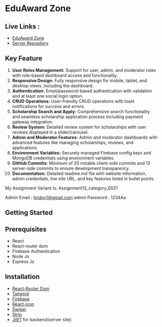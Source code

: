 # EduAward Zone

## Live Links :
- [EduAward Zone](https://edu-award-zone.web.app/) 
- [Server Repository](https://github.com/shahriyar06/EduAward_Zone_Server.git) 

## Key Feature

1. **User Roles Management:** Support for user, admin, and moderator roles with role-based dashboard access and functionality.
2. **Responsive Design:** Fully responsive design for mobile, tablet, and desktop views, including the dashboard.
3. **Authentication:** Email/password-based authentication with validation and at least one social login option.
4. **CRUD Operations:** User-friendly CRUD operations with toast notifications for success and errors.
5. **Scholarship Search and Apply:** Comprehensive search functionality and seamless scholarship application process including payment gateway integration.
6. **Review System:** Detailed review system for scholarships with user reviews displayed in a slider/carousel.
7. **Admin and Moderator Features:** Admin and moderator dashboards with advanced features like managing scholarships, reviews, and applications.
8. **Environment Variables:** Securely managed Firebase config keys and MongoDB credentials using environment variables.
9. **GitHub Commits:** Minimum of 20 notable client-side commits and 12 server-side commits to ensure development transparency.
10. **Documentation:** Detailed readme.md file with website information, admin credentials, live site URL, and key features listed in bullet points.


My Assignment Variant Is: Assignment12_category_0021

Admin Email : hridoy1@gmail.com
admin Password : 1234Aa



## Getting Started

## Prerequisites
- React 
- React-router dom
- Firebase Authentication
- Node Js
- Express Js 


## Installation

- [React-Router Dom](https://reactrouter.com/en/main/start/tutorial)
- [Tailwind](https://tailwindcss.com/docs/guides/vite)
- [Firebase](https://firebase.google.com/)
- [React-icon](https://www.npmjs.com/package/react-icons)
- [Swiper](https://swiperjs.com/get-started)
- [Strip](https://docs.stripe.com/get-started)
- [JWT](https://jwt.io/) for backend(server site).
